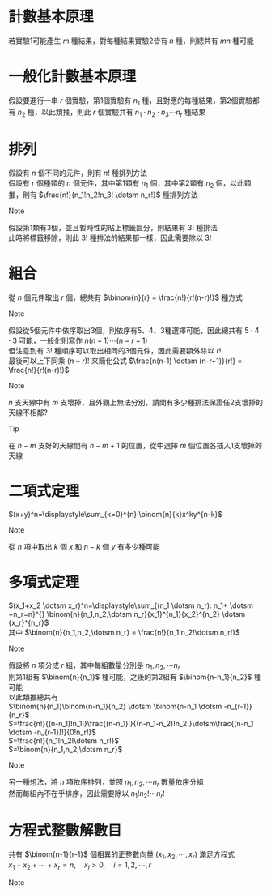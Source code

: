 # 計數基本原理  
若實驗1可能產生 $m$ 種結果，對每種結果實驗2皆有 $n$ 種，則總共有 $mn$ 種可能  
# 一般化計數基本原理  
假設要進行一串 $r$ 個實驗，第1個實驗有 $n_1$ 種，且對應的每種結果，第2個實驗都有 $n_2$ 種，以此類推，則此 $r$ 個實驗共有 $n_1 \cdot n_2 \cdot n_3 \dotsm n_r$ 種結果
# 排列
假設有 $n$ 個不同的元件，則有 $n!$ 種排列方法  
假設有 $r$ 個種類的 $n$ 個元件，其中第1類有 $n_1$ 個，其中第2類有 $n_2$ 個，以此類推，則有 $\frac{n!}{n_1!n_2!n_3! \dotsm n_r!}$ 種排列方法  
> [!NOTE]
> 假設第1類有3個，並且暫時性的貼上標籤區分，則結果有 $3!$ 種排法  
> 此時將標籤移除，則此 $3!$ 種排法的結果都一樣，因此需要除以 $3!$
# 組合
從 $n$ 個元件取出 $r$ 個，總共有 $\binom{n}{r} = \frac{n!}{r!(n-r)!}$ 種方式
> [!NOTE]
> 假設從5個元件中依序取出3個，則依序有5、4、3種選擇可能，因此總共有 $5 \cdot 4 \cdot 3$ 可能，一般化則寫作 $n(n-1) \dotsm (n-r+1)$  
> 但注意到有 $3!$ 種順序可以取出相同的3個元件，因此需要額外除以 $r!$  
> 最後可以上下同乘 $(n-r)!$ 來簡化公式 $\frac{n(n-1) \dotsm (n-r+1)}{r!} = \frac{n!}{r!(n-r)!}$

> [!NOTE]
> $n$ 支天線中有 $m$ 支壞掉，且外觀上無法分別，請問有多少種排法保證任2支壞掉的天線不相鄰?

> [!TIP]
> 在 $n-m$ 支好的天線間有 $n-m+1$ 的位置，從中選擇 $m$ 個位置各插入1支壞掉的天線
# 二項式定理
$(x+y)^n=\displaystyle\sum_{k=0}^{n} \binom{n}{k}x^ky^{n-k}$
> [!NOTE]
> 從 $n$ 項中取出 $k$ 個 $x$ 和 $n-k$ 個 $y$ 有多少種可能
# 多項式定理
$(x_1+x_2 \dotsm x_r)^n=\displaystyle\sum_{(n_1 \dotsm n_r): n_1+ \dotsm +n_r=n}^{} \binom{n}{n_1,n_2,\dotsm n_r}{x_1}^{n_1}{x_2}^{n_2} \dotsm {x_r}^{n_r}$  
其中 $\binom{n}{n_1,n_2,\dotsm n_r} = \frac{n!}{n_1!n_2!\dotsm n_r!}$
> [!NOTE]
> 假設將 $n$ 項分成 $r$ 組，其中每組數量分別是 $n_1,n_2,\dotsm n_r$  
> 則第1組有 $\binom{n}{n_1}$ 種可能，之後的第2組有 $\binom{n-n_1}{n_2}$ 種可能  
> 以此類推總共有  
> $\binom{n}{n_1}\binom{n-n_1}{n_2} \dotsm \binom{n-n_1 \dotsm -n_{r-1}}{n_r}$  
> $=\frac{n!}{(n-n_1)!n_1!}\frac{(n-n_1)!}{(n-n_1-n_2)!n_2!}\dotsm\frac{(n-n_1 \dotsm -n_{r-1})!}{0!n_r!}$  
> $=\frac{n!}{n_1!n_2!\dotsm n_r!}$  
> $=\binom{n}{n_1,n_2,\dotsm n_r}$

> [!NOTE]
> 另一種想法，將 $n$ 項依序排列，並照 $n_1,n_2,\dotsm n_r$ 數量依序分組  
> 然而每組內不在乎排序，因此需要除以 $n_1!n_2!\dotsm n_r!$

# 方程式整數解數目
共有 $\binom{n-1}{r-1}$ 個相異的正整數向量 $(x_1,x_2,\dotsm,x_r)$ 滿足方程式  
$x_1+x_2+\dotsm+x_r=n,\quad x_i>0,\quad i=1,2,\dotsm,r$
> [!NOTE]
> 

